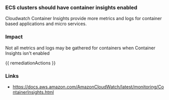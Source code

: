 
### ECS clusters should have container insights enabled

Cloudwatch Container Insights provide more metrics and logs for container based applications and micro services.

### Impact
Not all metrics and logs may be gathered for containers when Container Insights isn't enabled

<!-- DO NOT CHANGE -->
{{ remediationActions }}

### Links
- https://docs.aws.amazon.com/AmazonCloudWatch/latest/monitoring/ContainerInsights.html
        
